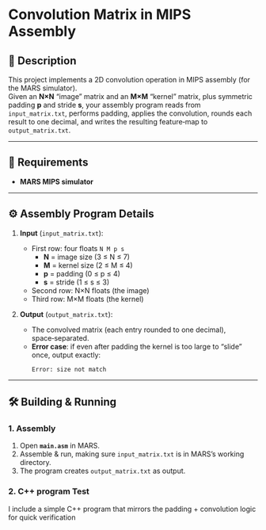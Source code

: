 # Convolution Matrix in MIPS Assembly

## 📖 Description
This project implements a 2D convolution operation in MIPS assembly (for the MARS simulator).  
Given an **N×N** “image” matrix and an **M×M** “kernel” matrix, plus symmetric padding **p** and stride **s**, your assembly program reads from `input_matrix.txt`, performs padding, applies the convolution, rounds each result to one decimal, and writes the resulting feature‑map to `output_matrix.txt`. 

---

## 📝 Requirements
- **MARS MIPS simulator** 

---
## ⚙️ Assembly Program Details

1. **Input** (`input_matrix.txt`):  
   - First row: four floats `N M p s`  
     - **N** = image size (3 ≤ N ≤ 7)  
     - **M** = kernel size (2 ≤ M ≤ 4)  
     - **p** = padding (0 ≤ p ≤ 4)  
     - **s** = stride (1 ≤ s ≤ 3)  
   - Second row: N×N floats (the image)  
   - Third row: M×M floats (the kernel) 

2. **Output** (`output_matrix.txt`):  
   - The convolved matrix (each entry rounded to one decimal), space‑separated.  
   - **Error case**: if even after padding the kernel is too large to “slide” once, output exactly:  
     ```
     Error: size not match
     ```
  ---

## 🛠️ Building & Running

### 1. Assembly
1. Open **`main.asm`** in MARS.  
2. Assemble & run, making sure `input_matrix.txt` is in MARS’s working directory.  
3. The program creates `output_matrix.txt` as output.

### 2. C++ program Test 
I include a simple C++ program that mirrors the padding + convolution logic for quick verification
